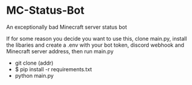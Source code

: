 # MC-Status-Bot
An exceptionally bad Minecraft server status bot

If for some reason you decide you want to use this, clone main.py, install the libaries and create a .env with your bot token, discord webhook and Minecraft server address, then run main.py

- git clone (addr)
- $ pip install -r requirements.txt
- python main.py

